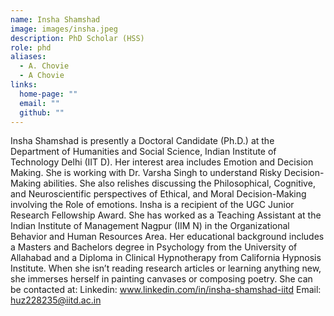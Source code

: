 ```yaml
---
name: Insha Shamshad
image: images/insha.jpeg
description: PhD Scholar (HSS)
role: phd
aliases:
  - A. Chovie
  - A Chovie
links:
  home-page: ""
  email: ""
  github: ""
---
```


Insha Shamshad is presently a Doctoral Candidate (Ph.D.) at the Department of Humanities and Social Science, Indian Institute of Technology Delhi (IIT D). Her interest area includes Emotion and Decision Making. She is working with Dr. Varsha Singh to understand Risky Decision-Making abilities. She also relishes discussing the Philosophical, Cognitive, and Neuroscientific perspectives of Ethical, and Moral Decision-Making involving the Role of emotions. Insha is a recipient of the UGC Junior Research Fellowship Award. She has worked as a Teaching Assistant at the Indian Institute of Management Nagpur (IIM N) in the Organizational Behavior and Human Resources Area. Her educational background includes a Masters and Bachelors degree in Psychology from the University of Allahabad and a Diploma in Clinical Hypnotherapy from California Hypnosis Institute. When she isn’t reading research articles or learning anything new, she immerses herself in painting canvases or composing poetry. She can be contacted at:
Linkedin: www.linkedin.com/in/insha-shamshad-iitd
Email: huz228235@iitd.ac.in

